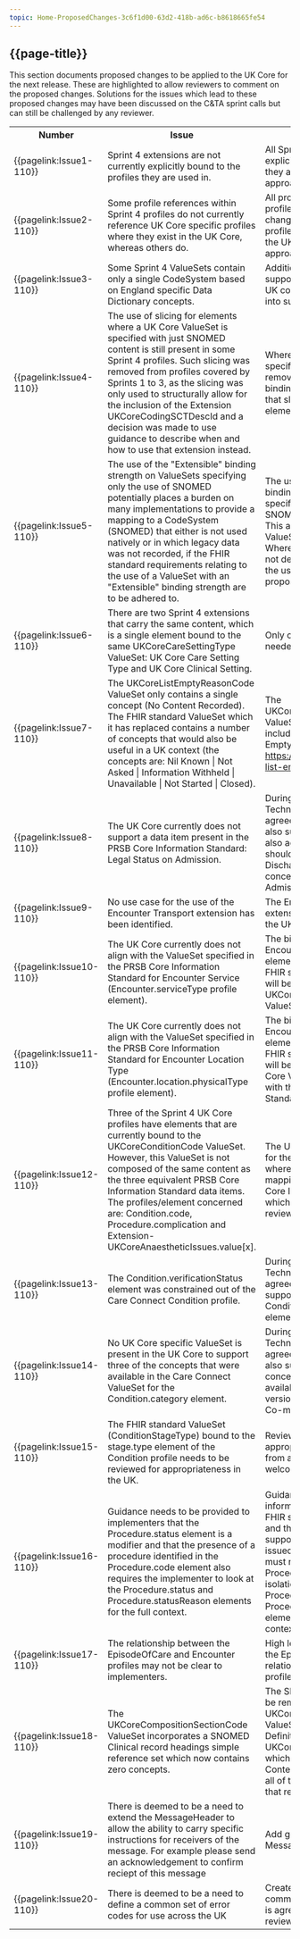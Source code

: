 ```yaml
---
topic: Home-ProposedChanges-3c6f1d00-63d2-418b-ad6c-b8618665fe54
---
```


## {{page-title}}
This section documents proposed changes to be applied to the UK Core for the next release. These are highlighted to allow reviewers to comment on the proposed changes. Solutions for the issues which lead to these proposed changes may have been discussed on the C&TA sprint calls but can still be challenged by any reviewer.

<table id="assets">
<tr>
<th width="5%">Number</th>
<th width="50%">Issue</th>
<th width="45%">Proposal</th>
</tr>

<tr>
<td>{{pagelink:Issue1-110}}</td>
<td>Sprint 4 extensions are not currently explicitly bound to the profiles they are used in.</td>
<td>All Sprint 4 extensions to be explicitly bound to the profiles they are used in, to align with the approach taken in sprints 1 to 3.</td>
</tr>

<tr>
<td>{{pagelink:Issue2-110}}</td>
<td>Some profile references within Sprint 4 profiles do not currently reference UK Core specific profiles where they exist in the UK Core, whereas others do.</td>
<td>All profile references within all profiles covered by Sprint 4 to be changed to UK Core specific profiles where they exist within the UK Core, to align with the approach taken in sprints 1 to 3.</td>
</tr>

<tr>
<td>{{pagelink:Issue3-110}}</td>
<td>Some Sprint 4 ValueSets contain only a single CodeSystem based on England specific Data Dictionary concepts.</td>
<td>Additional CodeSystems supporting concepts from other UK countries will be incorporated into such ValueSets.</td>
</tr>

<tr>
<td>{{pagelink:Issue4-110}}</td>
<td>The use of slicing for elements where a UK Core ValueSet is specified with just SNOMED content is still present in some Sprint 4 profiles. Such slicing was removed from profiles covered by Sprints 1 to 3, as the slicing was only used to structurally allow for the inclusion of the Extension UKCoreCodingSCTDescId and a decision was made to use guidance to describe when and how to use that extension instead.</td>
<td>Where a SNOMED slice has been specified, the slice will be removed and any UK Core binding that had been applied to that slice will be moved to the element which has been sliced.</td>
</tr>

<tr>
<td>{{pagelink:Issue5-110}}</td>
<td>The use of the "Extensible" binding strength on ValueSets specifying only the use of SNOMED potentially places a burden on many implementations to provide a mapping to a CodeSystem (SNOMED) that either is not used natively or in which legacy data was not recorded, if the FHIR standard requirements relating to the use of a ValueSet with an "Extensible" binding strength are to be adhered to.</td>
<td>The use of the "Extensible" binding strength on ValueSets specifying only the use of SNOMED needs to be reviewed. This also needs to be applied to ValueSets from Sprints 1 to 3. Where the use of "Extensible" is not deemed to be appropriate, the use of "Preferred" will be proposed.</td>
</tr>

<tr>
<td>{{pagelink:Issue6-110}}</td>
<td>There are two Sprint 4 extensions that carry the same content, which is a single element bound to the same UKCoreCareSettingType ValueSet: UK Core Care Setting Type and UK Core Clinical Setting.</td>
<td>Only one such extension is needed.</td>
</tr>

<tr>
<td>{{pagelink:Issue7-110}}</td>
<td>The UKCoreListEmptyReasonCode ValueSet only contains a single concept (No Content Recorded). The FHIR standard ValueSet which it has replaced contains a number of concepts that would also be useful in a UK context (the concepts are: Nil Known | Not Asked | Information Withheld | Unavailable | Not Started | Closed).</td>
<td>The UKCoreListEmptyReasonCode ValueSet will be updated to also include the FHIR Standard List Empty Reasons CodeSystem: <a href="https://hl7.org/fhir/codesystem-list-empty-reason.html">https://hl7.org/fhir/codesystem-list-empty-reason.html</a>.</td>
</tr>

<tr>
<td>{{pagelink:Issue8-110}}</td>
<td>The UK Core currently does not support a data item present in the PRSB Core Information Standard: Legal Status on Admission.</td>
<td>During Sprint 4 Clinical and Technical Assurance calls, it was agreed that the UK Core should also support this data item. It was also agreed that the UK Core should support a Legal Status on Discharge, using the same set of concepts as for Legal Status on Admission.</td>
</tr>

<tr>
<td>{{pagelink:Issue9-110}}</td>
<td>No use case for the use of the Encounter Transport extension has been identified.</td>
<td>The Encounter Transport extension will be removed from the UK Core.</td>
</tr>

<tr>
<td>{{pagelink:Issue10-110}}</td>
<td>The UK Core currently does not align with the ValueSet specified in the PRSB Core Information Standard for Encounter Service (Encounter.serviceType profile element).</td>
<td>The binding for the Encounter.serviceType profile element, which is currently to a FHIR standard example ValueSet, will be changed to the UKCoreCareSettingType ValueSet</td>
</tr>

<tr>
<td>{{pagelink:Issue11-110}}</td>
<td>The UK Core currently does not align with the ValueSet specified in the PRSB Core Information Standard for Encounter Location Type (Encounter.location.physicalType profile element).</td>
<td>The binding for the Encounter.location.physicalType element, which is currently to a FHIR standard example ValueSet, will be changed to a new UK Core ValueSet in order to align with the PRSB Core Information Standard.</td>
</tr>

<tr>
<td>{{pagelink:Issue12-110}}</td>
<td>Three of the Sprint 4 UK Core profiles have elements that are currently bound to the UKCoreConditionCode ValueSet. However, this ValueSet is not composed of the same content as the three equivalent PRSB Core Information Standard data items. The profiles/element concerned are: Condition.code, Procedure.complication and Extension-UKCoreAnaestheticIssues.value[x].</td>
<td>The UK Core ValueSet bindings for these elements are changed where necessary to match the mappings provided in the PRSB Core Information Standard, which are currently being reviewed.</td>
</tr>

<tr>
<td>{{pagelink:Issue13-110}}</td>
<td>The Condition.verificationStatus element was constrained out of the Care Connect Condition profile.</td>
<td>During Sprint 4 Clinical and Technical Assurance calls, it was agreed that the UK Core should support the Condition.verificationStatus element.</td>
</tr>

<tr>
<td>{{pagelink:Issue14-110}}</td>
<td>No UK Core specific ValueSet is present in the UK Core to support three of the concepts that were available in the Care Connect ValueSet for the Condition.category element.</td>
<td>During Sprint 4 Clinical and Technical Assurance calls, it was agreed that the UK Core should also support those three concepts that were previously available in the Care Connect version (Presenting Complaint | Co-morbidity | Issue).</td>
</tr>

<tr>
<td>{{pagelink:Issue15-110}}</td>
<td>The FHIR standard ValueSet (ConditionStageType) bound to the stage.type element of the Condition profile needs to be reviewed for appropriateness in the UK.</td>
<td>Review comments on the appropriateness of this ValueSet from a UK perspective are welcome.</td>
</tr>

<tr>
<td>{{pagelink:Issue16-110}}</td>
<td>Guidance needs to be provided to implementers that the Procedure.status element is a modifier and that the presence of a procedure identified in the Procedure.code element also requires the implementer to look at the Procedure.status and Procedure.statusReason elements for the full context.</td>
<td>Guidance will be provided to inform implementers that the FHIR standard must be followed and that these items must be supported. Guidance will be issued to state that implementers must not just look at the Procedure.code element in isolation but also look at the Procedure.status and Procedure.statusReason elements as they may modify the context.</td>
</tr>

<tr>
<td>{{pagelink:Issue17-110}}</td>
<td>The relationship between the EpisodeOfCare and Encounter profiles may not be clear to implementers.</td>
<td>High level guidance on the use of the EpisodeOfCare profile and its relationship with the Encounter profile will be provided.</td>
</tr>

<tr>
<td>{{pagelink:Issue18-110}}</td>
<td>The UKCoreCompositionSectionCode ValueSet incorporates a SNOMED Clinical record headings simple reference set which now contains zero concepts.</td>
<td>The SNOMED reference set will be removed from the UKCoreCompositionSectionCode ValueSet Content Logical Definition, as the UKCoreRecordStandardHeadings which is also referenced in the Content Logical Definition covers all of the concepts that were in that reference set.</td>
</tr>

<tr>
<td>{{pagelink:Issue19-110}} </td>
<td>There is deemed to be a need to extend the MessageHeader to allow the ability to carry specific instructions for receivers of the message. For example please send an acknowledgement to confirm reciept of this message</td>
<td>Add generic extension to MessageHeader profile</td>
</tr>

<tr>
<td>{{pagelink:Issue20-110}} </td>
<td>There is deemed to be a need to define a common set of error codes for use across the UK</td>
<td>Create a CodeSystem for a common set of error codes if this is agreed as useful by the reviewers.</td>
</tr>
</table>